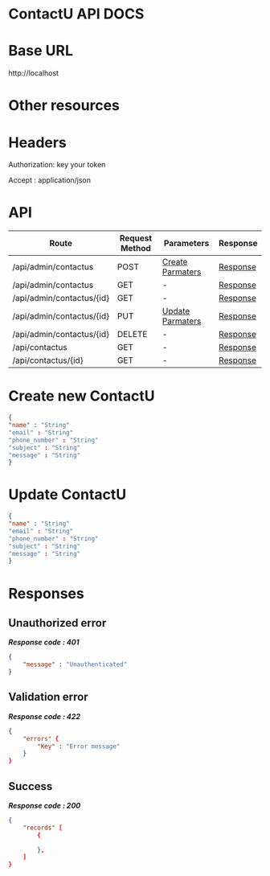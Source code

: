 # ContactU API DOCS

# Base URL
http://localhost

# Other resources 

 
# Headers

Authorization: key your token

Accept : application/json

# API 

| Route                        | Request Method | Parameters | Response  |
| -----------                  | -----------    |----------- |---------- |
| /api/admin/contactus            | POST           |  [Create Parmaters](#Create)|[Response](#Response)|
| /api/admin/contactus | GET           |-|  [Response](#Response)         |
|/api/admin/contactus/{id}         | GET           |  - |  [Response](#Response)         |
|/api/admin/contactus/{id}        |PUT           |  [Update Parmaters](#Update)|[Response](#Response)     |
|/api/admin/contactus/{id}        |DELETE           |  -|[Response](#Response)| 
|/api/contactus        |GET           |-| [Response](#Response)|
|/api/contactus/{id}        |GET           |-|[Response](#Response)|


# <a name="Create"> </a> Create new ContactU 

```json
{
"name" : "String"
"email" : "String"
"phone_number" : "String"
"subject" : "String"
"message" : "String"
} 
```

# <a name="Update"> </a> Update ContactU

```json
{
"name" : "String"
"email" : "String"
"phone_number" : "String"
"subject" : "String"
"message" : "String"
} 
```
# <a name="Response"> </a> Responses 

## Unauthorized error

__*Response code : 401*__
```json 
{
    "message" : "Unauthenticated"
}
```

## Validation error 
__*Response code : 422*__

```json 
{
    "errors" {
        "Key" : "Error message"
    }
}
```
## Success  
__*Response code : 200*__
```json 
{
    "records" [
        {

        },
    ]
}
```
